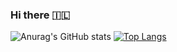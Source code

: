 ### Hi there 🇮🇱

![Anurag's GitHub stats](https://github-readme-stats.vercel.app/api?username=FoieringSerjo&show_icons=true&&hide=stars,contribs&theme=aura)
[![Top Langs](https://github-readme-stats.vercel.app/api/top-langs/?username=FoieringSerjo&layout=compact&hide=css,html,scss,handlebars,vue&theme=aura)](https://github.com/anuraghazra/github-readme-stats)
<!-- [![Readme Card](https://github-readme-stats.vercel.app/api/pin/?username=FoieringSerjo&repo=FoieringSerjo)](https://github.com/anuraghazra/github-readme-stats) -->


<!--
**FoieringSerjo/FoieringSerjo** is a ✨ _special_ ✨ repository because its `README.md` (this file) appears on your GitHub profile.

Here are some ideas to get you started:

- 🔭 I’m currently working on ...
- 🌱 I’m currently learning ...
- 👯 I’m looking to collaborate on ...
- 🤔 I’m looking for help with ...
- 💬 Ask me about ...
- 📫 How to reach me: ...
- 😄 Pronouns: ...
- ⚡ Fun fact: ...
-->
